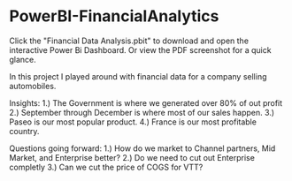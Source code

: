 # PowerBI-FinancialAnalytics


Click the "Financial Data Analysis.pbit" to download and open the interactive Power Bi Dashboard. Or view the PDF screenshot for a quick glance.


In this project I played around with financial data for a company selling automobiles.


Insights:
1.) The Government is where we generated over 80% of out profit
2.) September through December is where most of our sales happen.
3.) Paseo is our most popular product.
4.) France is our most profitable country.

Questions going forward:
1.) How do we market to Channel partners, Mid Market, and Enterprise better?
2.) Do we need to cut out Enterprise completly
3.) Can we cut the price of COGS for VTT?
